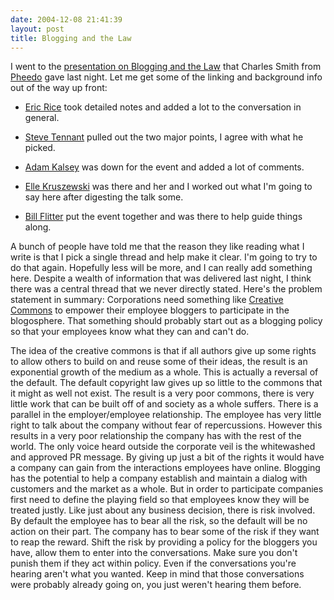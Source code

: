 ```yaml
---
date: 2004-12-08 21:41:39
layout: post
title: Blogging and the Law
---
```


I went to the [presentation on Blogging and the Law](http://ebig.org/sig/sig_speakers.aspx?SIGid=36&old=y&EventID=502) that Charles Smith from [Pheedo](http://www.pheedo.com) gave last night. Let me get some of the linking and background info out of the way up front:







  * [Eric Rice](http://eric.blognews.com/blog/_archives/2004/12/7/200004.html) took detailed notes and added a lot to the conversation in general.


  * [Steve Tennant](http://blog.tennantconsulting.com/blog/2004/12/blogs_and_the_l.html) pulled out the two major points, I agree with what he picked.


  * [Adam Kalsey](http://kalsey.com/blog/2004/12/notes_from_blogging_and_the_law/index.html) was down for the event and added a lot of comments.


  * [Elle Kruszewski](http://www.proteanstrategy.com) was there and her and I worked out what I'm going to say here after digesting the talk some.


  * [Bill Flitter](http://www.pheedo.info/archives/000228.html) put the event together and was there to help guide things along.





A bunch of people have told me that the reason they like reading what I write is that I pick a single thread and help make it clear. I'm going to try to do that again. Hopefully less will be more, and I can really add something here. Despite a wealth of information that was delivered last night, I think there was a central thread that we never directly stated. Here's the problem statement in summary: Corporations need something like [Creative Commons](http://creativecommons.org) to empower their employee bloggers to participate in the blogosphere. That something should probably start out as a blogging policy so that your employees know what they can and can't do.





The idea of the creative commons is that if all authors give up some rights to allow others to build on and reuse some of their ideas, the result is an exponential growth of the medium as a whole. This is actually a reversal of the default. The default copyright law gives up so little to the commons that it might as well not exist. The result is a very poor commons, there is very little work that can be built off of and society as a whole suffers. There is a parallel in the employer/employee relationship. The employee has very little right to talk about the company without fear of repercussions. However this results in a very poor relationship the company has with the rest of the world. The only voice heard outside the corporate veil is the whitewashed and approved PR message. By giving up just a bit of the rights it would have a company can gain from the interactions employees have online. Blogging has the potential to help a company establish and maintain a dialog with customers and the market as a whole. But in order to participate companies first need to define the playing field so that employees know they will be treated justly. Like just about any business decision, there is risk involved. By default the employee has to bear all the risk, so the default will be no action on their part. The company has to bear some of the risk if they want to reap the reward. Shift the risk by providing a policy for the bloggers you have, allow them to enter into the conversations. Make sure you don't punish them if they act within policy. Even if the conversations you're hearing aren't what you wanted. Keep in mind that those conversations were probably already going on, you just weren't hearing them before.
